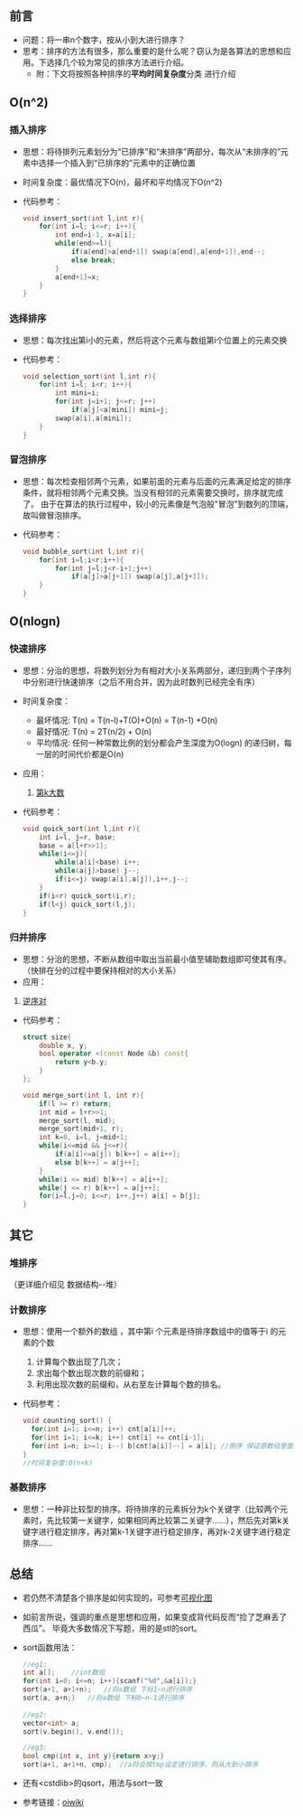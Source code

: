 ## 前言

- 问题：将一串n个数字，按从小到大进行排序？
- 思考：排序的方法有很多，那么重要的是什么呢？窃认为是各算法的思想和应用。下选择几个较为常见的排序方法进行介绍。
    - 附：下文将按照各种排序的**平均时间复杂度**分类 进行介绍

## O(n^2)

### 插入排序

- 思想：将待排列元素划分为“已排序”和“未排序”两部分，每次从“未排序的”元素中选择一个插入到“已排序的”元素中的正确位置
- 时间复杂度：最优情况下O(n)，最坏和平均情况下O(n^2)

- 代码参考：

    ```c++
    void insert_sort(int l,int r){
    	for(int i=l; i<=r; i++){
    		int end=i-1, x=a[i];
    		while(end>=l){
    			if(a[end]>a[end+1]) swap(a[end],a[end+1]),end--;
    			else break;
    		}
    		a[end+1]=x;
    	}
    }
    ```

### 选择排序

- 思想：每次找出第i小的元素，然后将这个元素与数组第i个位置上的元素交换

- 代码参考：

    ``` c++
    void selection_sort(int l,int r){
    	for(int i=l; i<r; i++){
    		int mini=i;
    		for(int j=i+1; j<=r; j++)
    			if(a[j]<a[mini]) mini=j;
    		swap(a[i],a[mini]);
    	}
    }
    ```

### 冒泡排序

- 思想：每次检查相邻两个元素，如果前面的元素与后面的元素满足给定的排序条件，就将相邻两个元素交换。当没有相邻的元素需要交换时，排序就完成了。
    由于在算法的执行过程中，较小的元素像是气泡般"冒泡"到数列的顶端，故叫做冒泡排序。

- 代码参考：

    ``````c++
    void bubble_sort(int l,int r){
    	for(int i=l;i<r;i++){
    		for(int j=l;j<r-i+1;j++)
    			if(a[j]>a[j+1]) swap(a[j],a[j+1]);
    	}
    }
    ``````

## O(nlogn)

### 快速排序

- 思想：分治的思想，将数列划分为有相对大小关系两部分，递归到两个子序列中分别进行快速排序（之后不用合并，因为此时数列已经完全有序）

- 时间复杂度：
    
    - 最坏情况: T(n) = T(n-l)+T(O)+O(n) = T(n-1) +O(n)
    - 最好情况: T(n) = 2T(n/2) + O(n)
    - 平均情况: 任何一种常数比例的划分都会产生深度为O(logn) 的递归树，每一层的时间代价都是O(n)
    
- 应用：

    1. [第k大数](https://github.com/Evfidiw/acm-blog/blob/main/code/1_basic/topics/luoguP1138.cpp)
    
- 代码参考：

    ```c++
    void quick_sort(int l,int r){
    	int i=l, j=r, base;
    	base = a[l+r>>1];
    	while(i<=j){
    		while(a[i]<base) i++;
    		while(a[j]>base) j--;	
    		if(i<=j) swap(a[i],a[j]),i++,j--;
    	}
    	if(i<r) quick_sort(i,r);
    	if(l<j) quick_sort(l,j);
    }
    ```

### 归并排序

- 思想：分治的思想，不断从数组中取出当前最小值至辅助数组即可使其有序。（快排在分的过程中要保持相对的大小关系）
- 应用：
    
1. [逆序对](https://github.com/Evfidiw/acm-blog/blob/main/code/1_basic/topics/luoguP1908.cpp)
    
- 代码参考：

    ``````c++
    struct size{
        double x, y;
        bool operator <(const Node &b) const{
    		return y<b.y;
    	}
    };
    
    void merge_sort(int l, int r){
    	if(l >= r) return;
    	int mid = l+r>>1;
    	merge_sort(l, mid);
    	merge_sort(mid+1, r);
    	int k=0, i=l, j=mid+1;
    	while(i<=mid && j<=r){
    		if(a[i]<=a[j]) b[k++] = a[i++];
    		else b[k++] = a[j++];
    	}
    	while(i <= mid) b[k++] = a[i++];
    	while(j <= r) b[k++] = a[j++];
    	for(i=l,j=0; i<=r; i++,j++) a[i] = b[j];
    }
    ``````

## 其它

### 堆排序

（更详细介绍见 数据结构--堆）

### 计数排序

- 思想：使用一个额外的数组 ，其中第i 个元素是待排序数组中的值等于i 的元素的个数

    1. 计算每个数出现了几次；
    2. 求出每个数出现次数的前缀和；
    3. 利用出现次数的前缀和，从右至左计算每个数的排名。

- 代码参考：

    ``````c++
    void counting_sort() {
      for(int i=1; i<=n; i++) cnt[a[i]]++;
      for(int i=1; i<=k; i++) cnt[i] += cnt[i-1];
      for(int i=n; i>=1; i--) b[cnt[a[i]]--] = a[i]; //倒序 保证原数组里面相同项相对位置不变
    }
    //时间复杂度:O(n+k)
    ``````

### 基数排序

- 思想：一种非比较型的排序。将待排序的元素拆分为k个关键字（比较两个元素时，先比较第一关键字，如果相同再比较第二关键字……），然后先对第k关键字进行稳定排序，再对第k-1关键字进行稳定排序，再对k-2关键字进行稳定排序……

## 总结

- 若仍然不清楚各个排序是如何实现的，可参考[可视化图](https://visualgo.net/zh/sorting)

- 如前言所说，强调的重点是思想和应用，如果变成背代码反而“捡了芝麻丢了西瓜”。
    毕竟大多数情况下写题，用的是stl的sort。

- sort函数用法：

    ```c++
    //eg1:
    int a[];	//int数组
    for(int i=0; i<=n; i++){scanf("%d",&a[i]);}
    sort(a+1, a+1+n);	//将a数组 下标1~n进行排序
    sort(a, a+n;)	//将a数组 下标0~n-1进行排序
        
    //eg2:
    vector<int> a;
    sort(v.begin(), v.end());
    
    //eg3:
    bool cmp(int x, int y){return x>y;}
    sort(a+1, a+1+n, cmp);	//a将会按tmp设定进行排序，则从大到小排序
    ```

- 还有\<cstdlib>的qsort，用法与sort一致
  
- 参考链接：[oiwiki](https://oi-wiki.org/basic/sort-intro/)